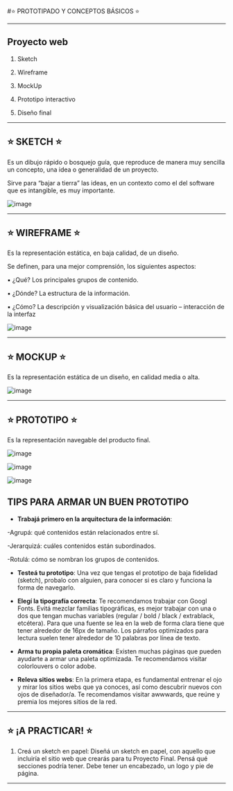 #:star: PROTOTIPADO Y CONCEPTOS BÁSICOS :star:

---



## Proyecto web

1. Sketch

2. Wireframe

3. MockUp

4. Prototipo interactivo

5. Diseño final

---

## :star: SKETCH :star:

Es un dibujo rápido o bosquejo guía, que reproduce de manera muy sencilla un concepto, una idea o generalidad de un proyecto. 

Sirve para “bajar a tierra” las ideas, en un contexto como el del software que es intangible, es muy importante.

![image](https://user-images.githubusercontent.com/72580574/232798021-eb4048ef-5cc6-48c8-a867-402115ddddff.png)

---

## :star: WIREFRAME :star:

Es la representación estática, en baja calidad, de un diseño. 

Se definen, para una mejor comprensión, los siguientes aspectos:

▪ ¿Qué? Los principales grupos de contenido.

▪ ¿Dónde? La estructura de la información.

▪ ¿Cómo? La descripción y visualización básica del usuario – interacción de la interfaz

![image](https://user-images.githubusercontent.com/72580574/232798256-00d47195-2f4f-44af-b7e6-b16bc327387c.png)

---

## :star: MOCKUP :star:

Es la representación estática de un diseño, en calidad media o alta.

![image](https://user-images.githubusercontent.com/72580574/232798384-194a4742-a6b2-427f-9867-6d739e836bde.png)

---

## :star: PROTOTIPO :star:

Es la representación navegable del producto final.

![image](https://user-images.githubusercontent.com/72580574/232798523-24e68b74-42e0-4da9-b042-bf549181e24b.png)

![image](https://user-images.githubusercontent.com/72580574/232798639-f63dc889-63c8-4c46-81aa-b4079cf65943.png)

![image](https://user-images.githubusercontent.com/72580574/232798695-9a351b37-16b9-4019-a4d9-7b0dcc99ae6e.png)

## TIPS PARA ARMAR UN BUEN PROTOTIPO

- **Trabajá primero en la arquitectura de la información**: 

-Agrupá: qué contenidos están relacionados entre sí. 

-Jerarquizá: cuáles contenidos están subordinados.

-Rotulá: cómo se nombran los grupos de contenidos.


- **Testeá tu prototipo**: Una vez que tengas el prototipo de baja fidelidad (sketch), probalo con alguien, para conocer si es claro y funciona la forma de navegarlo.

- **Elegí la tipografía correcta**: Te recomendamos trabajar con Googl Fonts. Evitá mezclar familias tipográficas, es mejor trabajar con una o dos que tengan muchas variables (regular / bold / black / extrablack, etcétera). Para que una fuente se lea en la web de forma clara tiene que tener alrededor de 16px de tamaño. Los párrafos optimizados para lectura suelen tener alrededor de 10 palabras por línea de texto.

- **Arma  tu propia paleta cromática**: Existen muchas páginas que pueden ayudarte a armar una paleta optimizada.  Te recomendamos visitar colorlouvers o color adobe.

- **Releva sitios webs**: En la primera etapa, es fundamental entrenar el ojo y mirar los sitios webs que ya conoces, así como descubrir nuevos con ojos de diseñador/a. 
Te recomendamos visitar awwwards, que reúne y premia los mejores sitios de la red.

---

## :star: ¡A PRACTICAR! :star:

1. Creá un sketch en papel: Diseñá un sketch en papel, con aquello que incluiría el sitio web que crearás para tu Proyecto Final. Pensá qué secciones podría tener. Debe tener un encabezado, un logo y pie de página. 

---
